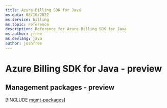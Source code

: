 ```yaml
---
title: Azure Billing SDK for Java
ms.data: 08/10/2022
ms.service: billing
ms.topic: reference
description: Reference for Azure Billing SDK for Java
ms.author: jfree
ms.devlang: java
author: joshfree
---
```

# Azure Billing SDK for Java - preview

## Management packages - preview
[!INCLUDE [mgmt-packages](billing-mgmt-index.md)]